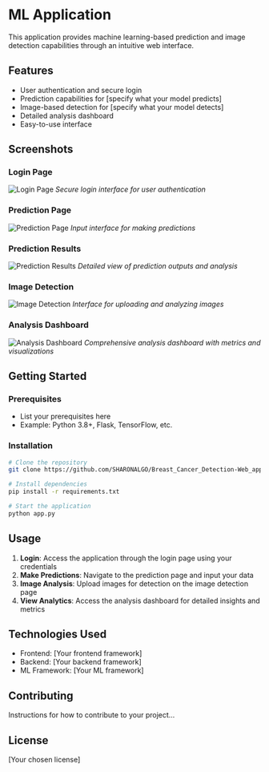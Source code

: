 # ML Application

This application provides machine learning-based prediction and image detection capabilities through an intuitive web interface.

## Features

- User authentication and secure login
- Prediction capabilities for [specify what your model predicts]
- Image-based detection for [specify what your model detects]
- Detailed analysis dashboard
- Easy-to-use interface

## Screenshots

### Login Page
![Login Page](/api/placeholder/800/400)
*Secure login interface for user authentication*

### Prediction Page
![Prediction Page](/api/placeholder/800/400)
*Input interface for making predictions*

### Prediction Results
![Prediction Results](/api/placeholder/800/400)
*Detailed view of prediction outputs and analysis*

### Image Detection
![Image Detection](/api/placeholder/800/400)
*Interface for uploading and analyzing images*

### Analysis Dashboard
![Analysis Dashboard](/api/placeholder/800/400)
*Comprehensive analysis dashboard with metrics and visualizations*

## Getting Started

### Prerequisites
- List your prerequisites here
- Example: Python 3.8+, Flask, TensorFlow, etc.

### Installation
```bash
# Clone the repository
git clone https://github.com/SHARONALGO/Breast_Cancer_Detection-Web_app.git

# Install dependencies
pip install -r requirements.txt

# Start the application
python app.py
```

## Usage

1. **Login**: Access the application through the login page using your credentials
2. **Make Predictions**: Navigate to the prediction page and input your data
3. **Image Analysis**: Upload images for detection on the image detection page
4. **View Analytics**: Access the analysis dashboard for detailed insights and metrics

## Technologies Used

- Frontend: [Your frontend framework]
- Backend: [Your backend framework]
- ML Framework: [Your ML framework]

## Contributing

Instructions for how to contribute to your project...

## License

[Your chosen license]
